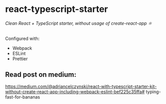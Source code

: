 # react-typescript-starter
###### Clean React + TypeScript starter, without usage of create-react-app ⚛

Configured with:
- Webpack
- ESLint
- Prettier

## Read post on medium:
https://medium.com/@adriancelczynski/react-with-typescript-starter-kit-without-create-react-app-including-webpack-eslint-bef225c35ffa# typing-fast-for-bananas
